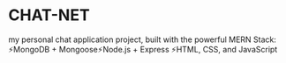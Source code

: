 # CHAT-NET
my personal chat application project, built with the powerful MERN Stack: ⚡️MongoDB + Mongoose⚡️Node.js + Express ⚡️HTML, CSS, and JavaScript
